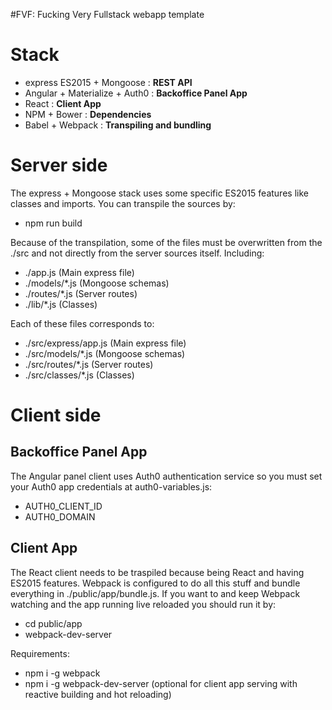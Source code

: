 #FVF: Fucking Very Fullstack webapp template

<strong><h1>Stack</h1></strong>
- express ES2015 + Mongoose : <strong>REST API</strong>
- Angular + Materialize + Auth0 : <strong>Backoffice Panel App</strong>
- React : <strong>Client App</strong>
- NPM + Bower : <strong>Dependencies</strong>
- Babel + Webpack : <strong>Transpiling and bundling</strong>

<strong><h1>Server side</h1></strong>
The express + Mongoose stack uses some specific ES2015 features like classes and imports. You can transpile the sources by:
- npm run build

Because of the transpilation, some of the files must be overwritten from the ./src and not directly from the server sources itself. Including:
- ./app.js (Main express file)
- ./models/*.js (Mongoose schemas)
- ./routes/*.js (Server routes)
- ./lib/*.js (Classes)

Each of these files corresponds to:
- ./src/express/app.js (Main express file)
- ./src/models/*.js (Mongoose schemas)
- ./src/routes/*.js (Server routes)
- ./src/classes/*.js (Classes)

<strong><h1>Client side</h1></strong>
<strong><h2>Backoffice Panel App</h2></strong>
The Angular panel client uses Auth0 authentication service so you must set your Auth0 app credentials at auth0-variables.js:
- AUTH0_CLIENT_ID
- AUTH0_DOMAIN

<strong><h2>Client App</h2></strong>
The React client needs to be traspiled because being React and having ES2015 features. Webpack is configured to do all this stuff and bundle everything in ./public/app/bundle.js.
If you want to and keep Webpack watching and the app running live reloaded you should run it by:
- cd public/app
- webpack-dev-server

Requirements:
- npm i -g webpack
- npm i -g webpack-dev-server (optional for client app serving with reactive building and hot reloading)
